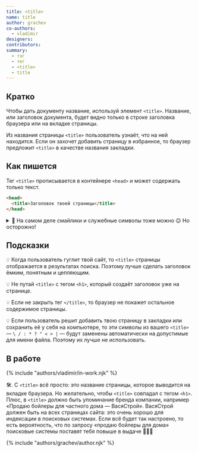 ```yaml
---
title: <title>
name: title
author: grachev
co-authors:
  - vladimir
designers:
contributors:
summary:
  - тэг
  - тег
  - <title>
  - title
---
```


## Кратко

Чтобы дать документу название, используй элемент `<title>`. Название, или заголовок документа, будет видно только в строке заголовка браузера или на вкладке страницы.

Из названия страницы `<title>` пользователь узнаёт, что на ней находится. Если он захочет добавить страницу в избранное, то браузер предложит `<title>` в качестве названия закладки.

## Как пишется

Тег `<title>` прописывается в контейнере `<head>` и может содержать только текст.

```html
<head>
  <title>Заголовок твоей страницы</title>
</head>
```

<details>
  <summary>🧩 На самом деле смайлики и служебные символы тоже можно 😉 Но осторожно!</summary>

![/assets/images/posts/title/title.png](/assets/images/posts/title/title.png)

</details>

## Подсказки

💡 Когда пользователь гуглит твой сайт, то `<title>` страницы отображается в результатах поиска. Поэтому лучше сделать заголовок ёмким, понятным и цепляющим.

💡 Не путай `<title>` с тегом `<h1>`, который создаёт заголовок уже на странице.

💡 Если не закрыть тег `</title>`, то браузер не покажет остальное содержимое страницы.

💡 Если пользователь решит добавить твою страницу в закладки или сохранить её у себя на компьютере, то эти символы из вашего `<title>` — `\ / : * ? " < > |` — будут заменены автоматически на допустимые для имени файла. Поэтому их лучше не использовать.

## В работе

{% include "authors/vladimir/in-work.njk" %}

🛠. С `<title>` всё просто: это название страницы, которое выводится на вкладке браузера. Но желательно, чтобы `<title>` совпадал с тегом `<h1>`. Плюс, в `<title>` должно быть упоминание бренда компании, например «Продаю бойлеры для частного дома — ВасяСтрой». ВасяСтрой должен быть на всех страницах сайта: это очень хорошо для индексации в поисковых системах. Если всё будет так настроено, то есть вероятность, что по запросу «продаю бойлеры для дома» поисковые системы поставят тебя повыше в выдаче 🤷🏼‍♂️

{% include "authors/grachev/author.njk" %}
